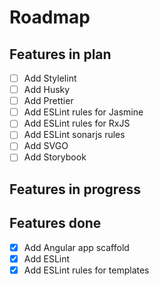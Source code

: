 # Roadmap

## Features in plan

- [ ] Add Stylelint
- [ ] Add Husky
- [ ] Add Prettier
- [ ] Add ESLint rules for Jasmine
- [ ] Add ESLint rules for RxJS
- [ ] Add ESLint sonarjs rules
- [ ] Add SVGO
- [ ] Add Storybook

## Features in progress

## Features done

- [x] Add Angular app scaffold
- [x] Add ESLint
- [x] Add ESLint rules for templates

